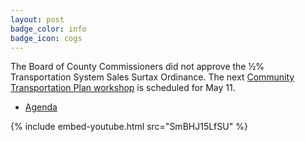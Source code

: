```yaml
---
layout: post
badge_color: info
badge_icon: cogs
---
```


The Board of County Commissioners did not approve the ½% Transportation System Sales Surtax Ordinance. The next [Community Transportation Plan workshop](http://www.hillsboroughcounty.org/Calendar.aspx?EID=14783) is scheduled for May 11.

* [Agenda](http://agenda.hillsboroughcounty.org/cache/00003/692/16-0427_Agenda%20and%20Backup.pdf)

{% include embed-youtube.html src="SmBHJ15LfSU" %}
